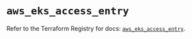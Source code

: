 # `aws_eks_access_entry`

Refer to the Terraform Registry for docs: [`aws_eks_access_entry`](https://registry.terraform.io/providers/hashicorp/aws/6.6.0/docs/resources/eks_access_entry).
